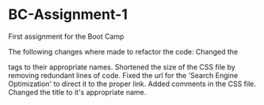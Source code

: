 # BC-Assignment-1
First assignment for the Boot Camp

The following changes where made to refactor the code:
Changed the <div> tags to their appropriate names.
Shortened the size of the CSS file by removing redundant lines of code.
Fixed the url for the 'Search Engine Optimization' to direct it to the proper link.
Added comments in the CSS file.
Changed the title to it's appropriate name.
  
